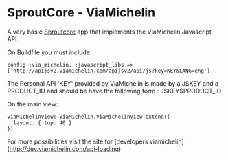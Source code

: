 # SproutCore - ViaMichelin

A very basic [Sproutcore](http://www.github.com/sproutcore/sproutcore) app that implements the ViaMichelin Javascript API.

On Buildfile you must include:

    config :via_michelin, :javascript_libs => ['http://apijsv2.viamichelin.com/apijsv2/api/js?key=KEY&LANG=eng']

The Personal API 'KEY' provided by ViaMichelin is made by a JSKEY and a PRODUCT_ID and should be have the following form : JSKEY$PRODUCT_ID

On the main view:

    viaMichelinView: ViaMichelin.ViaMichelinView.extend({
      layout: { top: 40 }
    })
    
For more possibilities visit the site for [developers viamichelin] (http://dev.viamichelin.com/api-loading)